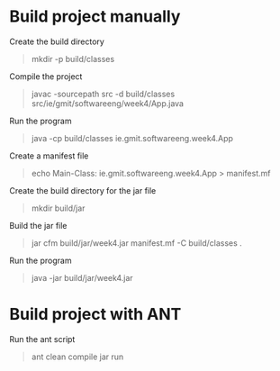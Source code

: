 # Build project manually

Create the build directory 
> mkdir -p build/classes

Compile the project

> javac -sourcepath src -d build/classes src/ie/gmit/softwareeng/week4/App.java

Run the program
> java -cp build/classes ie.gmit.softwareeng.week4.App

Create a manifest file
> echo Main-Class: ie.gmit.softwareeng.week4.App > manifest.mf

Create the build directory for the jar file
> mkdir build/jar

Build the jar file
> jar cfm build/jar/week4.jar manifest.mf -C build/classes .

Run the program
> java -jar build/jar/week4.jar

# Build project with ANT

Run the ant script

> ant clean compile jar run

